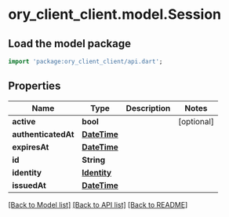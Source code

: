 # ory_client_client.model.Session

## Load the model package
```dart
import 'package:ory_client_client/api.dart';
```

## Properties
Name | Type | Description | Notes
------------ | ------------- | ------------- | -------------
**active** | **bool** |  | [optional] 
**authenticatedAt** | [**DateTime**](DateTime.md) |  | 
**expiresAt** | [**DateTime**](DateTime.md) |  | 
**id** | **String** |  | 
**identity** | [**Identity**](Identity.md) |  | 
**issuedAt** | [**DateTime**](DateTime.md) |  | 

[[Back to Model list]](../README.md#documentation-for-models) [[Back to API list]](../README.md#documentation-for-api-endpoints) [[Back to README]](../README.md)


